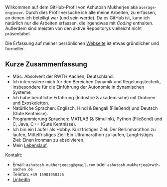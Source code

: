 Willkommen auf dem GitHub-Profil von Ashutosh Mukherjee aka `average-engineer`. Durch dies Profil versuche ich alle meine Arbeiten, zu erfassen, an denen ich beteiligt war (und sein werde). Da es GitHub ist, kann ich natürlich nur die Arbeiten erfassen, die irgendwas mit *Coding* enthalten. Außerdem sind meisten von den aktive Repositorys vielleicht nicht präsentabel.   

Die Erfassung auf meiner persönlichen [Webseite](https://average-engineer.github.io/Projects-Website-Ashutosh-Mukherjee/) ist etwas gründlicher und formeller.

## Kurze Zusammenfassung

* MSc. Absolvent der RWTH Aachen, Deutschland.
* Ich interessiere mich für den Bereichen Dynamik und Regelungstechnik, insbesondere für die Einführung der Autonomie in dynamischen Systeme.
* Ich habe berufliche Erfahrung (Industrie & akademische) mit Drohnen und Exoskeletten.
* Natürliche Sprachen: Englisch, Hindi & Bengali (Fließend) und Deutsch (Gute Kentnisse).
* Programmierung Sprachen: MATLAB (& Simulink), Python (Fließend) und C, Java, C++ (Gute Kentnisse).
* Ich bin ein Läufer als Hobby. Kurzfristiges Ziel: Der Berlinmarathon zu laufen, Mittelfristiges Ziel: Ein Ultramarathon zu laufen, Langfristiges Ziel: Einen Ironman zu absolvieren.
* Mein [Lebenslauf](https://github.com/average-engineer/Academic-Resume/blob/main/Academic%20Resume.pdf).

Kontakt:
* Email: `ashutosh.mukherjeecpg@gmail.com` oder `ashutosh.mukherjee@rwth-aachen.de`
* Telefon: `+49 15901950326`
* [LinkedIn](https://www.linkedin.com/in/ashutosh-mukherjee-376878165/)
